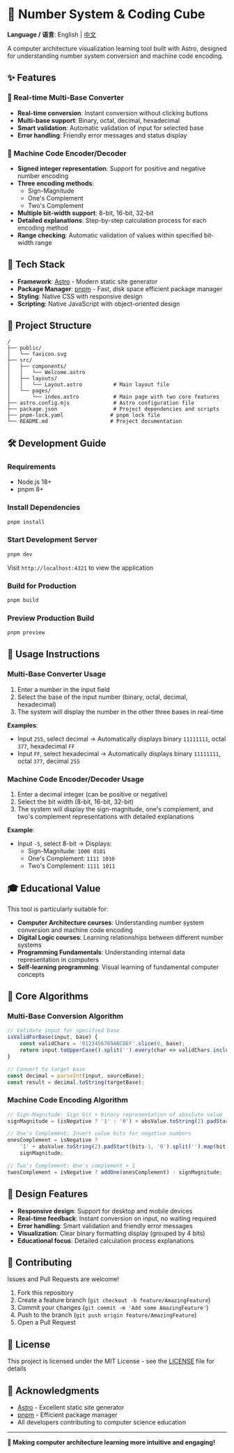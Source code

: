 # 🎲 Number System & Coding Cube

**Language / 语言**: English | [中文](README.md)

A computer architecture visualization learning tool built with Astro, designed for understanding number system conversion and machine code encoding.

## ✨ Features

### 🔄 Real-time Multi-Base Converter
- **Real-time conversion**: Instant conversion without clicking buttons
- **Multi-base support**: Binary, octal, decimal, hexadecimal
- **Smart validation**: Automatic validation of input for selected base
- **Error handling**: Friendly error messages and status display

### 🔧 Machine Code Encoder/Decoder
- **Signed integer representation**: Support for positive and negative number encoding
- **Three encoding methods**:
  - Sign-Magnitude
  - One's Complement
  - Two's Complement
- **Multiple bit-width support**: 8-bit, 16-bit, 32-bit
- **Detailed explanations**: Step-by-step calculation process for each encoding method
- **Range checking**: Automatic validation of values within specified bit-width range

## 🚀 Tech Stack

- **Framework**: [Astro](https://astro.build/) - Modern static site generator
- **Package Manager**: [pnpm](https://pnpm.io/) - Fast, disk space efficient package manager
- **Styling**: Native CSS with responsive design
- **Scripting**: Native JavaScript with object-oriented design

## 📁 Project Structure

```text
/
├── public/
│   └── favicon.svg
├── src/
│   ├── components/
│   │   └── Welcome.astro
│   ├── layouts/
│   │   └── Layout.astro          # Main layout file
│   └── pages/
│       └── index.astro           # Main page with two core features
├── astro.config.mjs              # Astro configuration file
├── package.json                  # Project dependencies and scripts
├── pnpm-lock.yaml               # pnpm lock file
└── README.md                    # Project documentation
```

## 🛠️ Development Guide

### Requirements
- Node.js 18+ 
- pnpm 8+

### Install Dependencies
```bash
pnpm install
```

### Start Development Server
```bash
pnpm dev
```
Visit `http://localhost:4321` to view the application

### Build for Production
```bash
pnpm build
```

### Preview Production Build
```bash
pnpm preview
```

## 🎯 Usage Instructions

### Multi-Base Converter Usage
1. Enter a number in the input field
2. Select the base of the input number (binary, octal, decimal, hexadecimal)
3. The system will display the number in the other three bases in real-time

**Examples**:
- Input `255`, select decimal → Automatically displays binary `11111111`, octal `377`, hexadecimal `FF`
- Input `FF`, select hexadecimal → Automatically displays binary `11111111`, octal `377`, decimal `255`

### Machine Code Encoder/Decoder Usage
1. Enter a decimal integer (can be positive or negative)
2. Select the bit width (8-bit, 16-bit, 32-bit)
3. The system will display the sign-magnitude, one's complement, and two's complement representations with detailed explanations

**Example**:
- Input `-5`, select 8-bit → Displays:
  - Sign-Magnitude: `1000 0101`
  - One's Complement: `1111 1010` 
  - Two's Complement: `1111 1011`

## 🎓 Educational Value

This tool is particularly suitable for:
- **Computer Architecture courses**: Understanding number system conversion and machine code encoding
- **Digital Logic courses**: Learning relationships between different number systems
- **Programming Fundamentals**: Understanding internal data representation in computers
- **Self-learning programming**: Visual learning of fundamental computer concepts

## 🔧 Core Algorithms

### Multi-Base Conversion Algorithm
```javascript
// Validate input for specified base
isValidForBase(input, base) {
    const validChars = '0123456789ABCDEF'.slice(0, base);
    return input.toUpperCase().split('').every(char => validChars.includes(char));
}

// Convert to target base
const decimal = parseInt(input, sourceBase);
const result = decimal.toString(targetBase);
```

### Machine Code Encoding Algorithm
```javascript
// Sign-Magnitude: Sign bit + binary representation of absolute value
signMagnitude = (isNegative ? '1' : '0') + absValue.toString(2).padStart(bits-1, '0');

// One's Complement: Invert value bits for negative numbers
onesComplement = isNegative ? 
    '1' + absValue.toString(2).padStart(bits-1, '0').split('').map(bit => bit === '0' ? '1' : '0').join('') :
    signMagnitude;

// Two's Complement: One's complement + 1
twosComplement = isNegative ? addOne(onesComplement) : signMagnitude;
```

## 🎨 Design Features

- **Responsive design**: Support for desktop and mobile devices
- **Real-time feedback**: Instant conversion on input, no waiting required
- **Error handling**: Smart validation and friendly error messages
- **Visualization**: Clear binary formatting display (grouped by 4 bits)
- **Educational focus**: Detailed calculation process explanations

## 🤝 Contributing

Issues and Pull Requests are welcome!

1. Fork this repository
2. Create a feature branch (`git checkout -b feature/AmazingFeature`)
3. Commit your changes (`git commit -m 'Add some AmazingFeature'`)
4. Push to the branch (`git push origin feature/AmazingFeature`)
5. Open a Pull Request

## 📄 License

This project is licensed under the MIT License - see the [LICENSE](LICENSE) file for details

## 🙏 Acknowledgments

- [Astro](https://astro.build/) - Excellent static site generator
- [pnpm](https://pnpm.io/) - Efficient package manager
- All developers contributing to computer science education

---

**🎯 Making computer architecture learning more intuitive and engaging!**